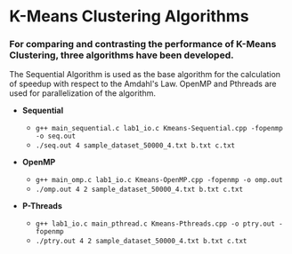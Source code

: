 # K-Means Clustering Algorithms

### For comparing and contrasting the performance of K-Means Clustering, three algorithms have been developed. 
The Sequential Algorithm is used as the base algorithm for the calculation of speedup with respect to the Amdahl's Law. OpenMP and Pthreads are used for parallelization of the algorithm.


- **Sequential**
  - `g++ main_sequential.c lab1_io.c Kmeans-Sequential.cpp -fopenmp -o seq.out`
  - `./seq.out 4 sample_dataset_50000_4.txt b.txt c.txt`
    
- **OpenMP**
  - `g++ main_omp.c lab1_io.c Kmeans-OpenMP.cpp -fopenmp -o omp.out`
  - `./omp.out 4 2 sample_dataset_50000_4.txt b.txt c.txt`
  
- **P-Threads**
  - `g++ lab1_io.c main_pthread.c Kmeans-Pthreads.cpp -o ptry.out -fopenmp`
  - `./ptry.out 4 2 sample_dataset_50000_4.txt b.txt c.txt`
  